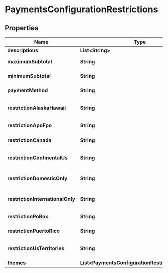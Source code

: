 
# PaymentsConfigurationRestrictions

## Properties
Name | Type | Description | Notes
------------ | ------------- | ------------- | -------------
**descriptions** | **List&lt;String&gt;** |  |  [optional]
**maximumSubtotal** | **String** | Maximum subtotal |  [optional]
**minimumSubtotal** | **String** | Minimum subtotal |  [optional]
**paymentMethod** | **String** | Payment method |  [optional]
**restrictionAlaskaHawaii** | **String** | Alaska and Hawaii restriction |  [optional]
**restrictionApoFpo** | **String** | APO/FPO restriction |  [optional]
**restrictionCanada** | **String** | Canada restriction |  [optional]
**restrictionContinentalUs** | **String** | Continental US restriction |  [optional]
**restrictionDomesticOnly** | **String** | Domestic only restriction |  [optional]
**restrictionInternationalOnly** | **String** | International only restriction |  [optional]
**restrictionPoBox** | **String** | PO Box restriction |  [optional]
**restrictionPuertoRico** | **String** | Puerto Rico restriction |  [optional]
**restrictionUsTerritories** | **String** | US Territories restriction |  [optional]
**themes** | [**List&lt;PaymentsConfigurationRestrictionsTheme&gt;**](PaymentsConfigurationRestrictionsTheme.md) |  |  [optional]



